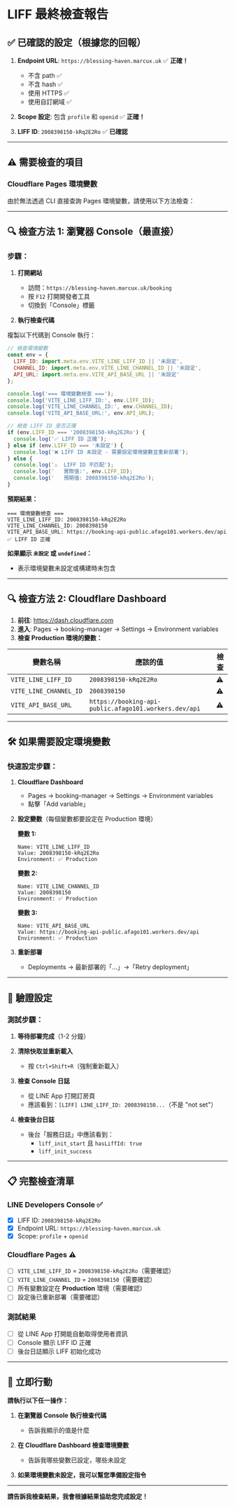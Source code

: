 # LIFF 最終檢查報告

## ✅ 已確認的設定（根據您的回報）

1. **Endpoint URL**: `https://blessing-haven.marcux.uk` ✅ **正確！**
   - 不含 path ✅
   - 不含 hash ✅
   - 使用 HTTPS ✅
   - 使用自訂網域 ✅

2. **Scope 設定**: 包含 `profile` 和 `openid` ✅ **正確！**

3. **LIFF ID**: `2008398150-kRq2E2Ro` ✅ **已確認**

---

## ⚠️ 需要檢查的項目

### Cloudflare Pages 環境變數

由於無法透過 CLI 直接查詢 Pages 環境變數，請使用以下方法檢查：

---

## 🔍 檢查方法 1: 瀏覽器 Console（最直接）

### 步驟：

1. **打開網站**
   - 訪問：`https://blessing-haven.marcux.uk/booking`
   - 按 `F12` 打開開發者工具
   - 切換到「Console」標籤

2. **執行檢查代碼**

複製以下代碼到 Console 執行：

```javascript
// 檢查環境變數
const env = {
  LIFF_ID: import.meta.env.VITE_LINE_LIFF_ID || '未設定',
  CHANNEL_ID: import.meta.env.VITE_LINE_CHANNEL_ID || '未設定',
  API_URL: import.meta.env.VITE_API_BASE_URL || '未設定'
};

console.log('=== 環境變數檢查 ===');
console.log('VITE_LINE_LIFF_ID:', env.LIFF_ID);
console.log('VITE_LINE_CHANNEL_ID:', env.CHANNEL_ID);
console.log('VITE_API_BASE_URL:', env.API_URL);

// 檢查 LIFF ID 是否正確
if (env.LIFF_ID === '2008398150-kRq2E2Ro') {
  console.log('✅ LIFF ID 正確');
} else if (env.LIFF_ID === '未設定') {
  console.log('❌ LIFF ID 未設定 - 需要設定環境變數並重新部署');
} else {
  console.log('⚠️  LIFF ID 不匹配');
  console.log('   實際值:', env.LIFF_ID);
  console.log('   預期值: 2008398150-kRq2E2Ro');
}
```

**預期結果：**
```
=== 環境變數檢查 ===
VITE_LINE_LIFF_ID: 2008398150-kRq2E2Ro
VITE_LINE_CHANNEL_ID: 2008398150
VITE_API_BASE_URL: https://booking-api-public.afago101.workers.dev/api
✅ LIFF ID 正確
```

**如果顯示 `未設定` 或 `undefined`：**
- 表示環境變數未設定或構建時未包含

---

## 🔍 檢查方法 2: Cloudflare Dashboard

1. **前往**: https://dash.cloudflare.com
2. **進入**: Pages → booking-manager → Settings → Environment variables
3. **檢查 Production 環境的變數：**

| 變數名稱 | 應該的值 | 檢查 |
|---------|---------|------|
| `VITE_LINE_LIFF_ID` | `2008398150-kRq2E2Ro` | ⚠️ |
| `VITE_LINE_CHANNEL_ID` | `2008398150` | ⚠️ |
| `VITE_API_BASE_URL` | `https://booking-api-public.afago101.workers.dev/api` | ⚠️ |

---

## 🛠️ 如果需要設定環境變數

### 快速設定步驟：

1. **Cloudflare Dashboard**
   - Pages → booking-manager → Settings → Environment variables
   - 點擊「Add variable」

2. **設定變數**（每個變數都要設定在 Production 環境）

   **變數 1:**
   ```
   Name: VITE_LINE_LIFF_ID
   Value: 2008398150-kRq2E2Ro
   Environment: ✅ Production
   ```

   **變數 2:**
   ```
   Name: VITE_LINE_CHANNEL_ID
   Value: 2008398150
   Environment: ✅ Production
   ```

   **變數 3:**
   ```
   Name: VITE_API_BASE_URL
   Value: https://booking-api-public.afago101.workers.dev/api
   Environment: ✅ Production
   ```

3. **重新部署**
   - Deployments → 最新部署的「...」→「Retry deployment」

---

## 🧪 驗證設定

### 測試步驟：

1. **等待部署完成**（1-2 分鐘）

2. **清除快取並重新載入**
   - 按 `Ctrl+Shift+R`（強制重新載入）

3. **檢查 Console 日誌**
   - 從 LINE App 打開訂房頁
   - 應該看到：`[LIFF] LINE_LIFF_ID: 2008398150...`（不是 "not set"）

4. **檢查後台日誌**
   - 後台「服務日誌」中應該看到：
     - `liff_init_start` 且 `hasLiffId: true`
     - `liff_init_success`

---

## 📋 完整檢查清單

### LINE Developers Console ✅
- [x] LIFF ID: `2008398150-kRq2E2Ro`
- [x] Endpoint URL: `https://blessing-haven.marcux.uk`
- [x] Scope: `profile` + `openid`

### Cloudflare Pages ⚠️
- [ ] `VITE_LINE_LIFF_ID` = `2008398150-kRq2E2Ro`（需要確認）
- [ ] `VITE_LINE_CHANNEL_ID` = `2008398150`（需要確認）
- [ ] 所有變數設定在 **Production** 環境（需要確認）
- [ ] 設定後已重新部署（需要確認）

### 測試結果
- [ ] 從 LINE App 打開能自動取得使用者資訊
- [ ] Console 顯示 LIFF ID 正確
- [ ] 後台日誌顯示 LIFF 初始化成功

---

## 🎯 立即行動

**請執行以下任一操作：**

1. **在瀏覽器 Console 執行檢查代碼**
   - 告訴我顯示的值是什麼

2. **在 Cloudflare Dashboard 檢查環境變數**
   - 告訴我哪些變數已設定，哪些未設定

3. **如果環境變數未設定，我可以幫您準備設定指令**

---

**請告訴我檢查結果，我會根據結果協助您完成設定！**

